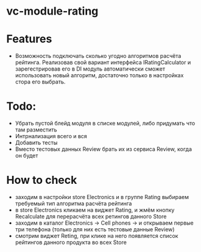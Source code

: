 # vc-module-rating

# Features
 - Возможность подключать сколько угодно алгоритмов расчёта рейтинга. Реализовав свой вариант интерфейса IRatingCalculator и зарегестрировав его в DI модуль автоматически сможет использовать новый алгоритм, достаточно только в настройках стора его выбрать.

# Todo:
 - Убрать пустой блейд модуля в списке модулей, либо придумать что там разместить
 - Интрнализация всего и вся
 - Добавить тесты
 - Вместо тестовых данных Review брать их из сервиса Review, когда он будет

# How to check

 - заходим в настройки store Electronics и в группе Rating выбираем требуемый тип алгоритма расчёта рейтинга
 - в store Electronics кликаем на виджет Rating, и жмём кнопку Recalculate для перерасчёта всех ретингов данного Store
 - заходим в каталог Electronics -> Cell phones -> и открываем первые три телефона (только для них есть тестовые данные Review)
 - смотрим виджет Reting, при клике на него появляется список рейтингов данного продукта во всех Store
